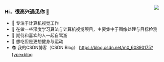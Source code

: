 <img align="right" src="https://github-readme-stats.vercel.app/api?username=xiaoaleiBLUE&show_icons=true&icon_color=CE1D2D&text_color=718096&bg_color=ffffff&hide_title=true"
theme=THEME_NAME tokyonight/>


### Hi，很高兴遇见你 👋

- 🧡 专注于计算机视觉工作
- 🔨 在做一些深度学习算法与计算机视觉项目，主要集中于图像处理与目标检测
- 🍬 期待和喜欢的人一起自驾游
- 🥩 想吃但是更想健身与运动
- 📚 我的CSDN博客（CSDN Blog） https://blog.csdn.net/m0_60890175?type=blog
